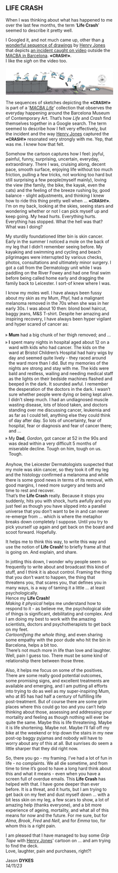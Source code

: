 <link rel="stylesheet" type="text/css" href="https://jsndyks.github.io/web/css/pages.css"/>

<style>
ul {
  list-style-type: "» "; margin-left:-1em
}
li {padding-top:0.25em;padding-bottom:0.25em;}
.oneCol {padding-left:15%;padding-right:15%;}
.crash {font-weight:bold; font-size:100%}
.crash .caps {font-weight:bold; font-size:90%; font-variant-caps: all-caps}
    </style>

<div class="oneCol" width="67%" markdown="1">

## LIFE CRASH

When I was thinking about what has happened to me over the last few months, the term ‘**Life Crash**’ seemed to describe it pretty well.

I Googled it, and not much came up, other than [a wonderful  sequence of drawings](https://www.instagram.com/p/Ceq4sHqOAvQ/?img_index=1) by [Henry Jones](https://henryjonesstudio.com/) that depicts [an incident caught on video](https://www.instagram.com/p/Ceq4sHqOAvQ/?img_index=4) outside the [MACBA in Barcelona](https://www.macba.cat/en). <span class="crash">&laquo;<span class="caps">CRASH!</span>&raquo;</span>.<br/>I like the _sigh_ on the video too.

<div class="topTitle" width="80%">
<a href="./img/henryJones.2000.png"><img src="./img/henryJones.2000.png" style="border:none"/></a>
</div>

The sequences of sketches depicting the <span class="crash">&laquo;<span class="caps">CRASH!</span>&raquo;</span> is part of a ‘_[MACBA Life](https://macbalife.com/)_’ collection that observes the everyday happening around the Barcelona Museum of Contemporary Art. That’s how _Life_ and _Crash_ find themselves together in a Google search. The term seemed to describe how I felt very effectively, but the incident and the way [Henry Jones](https://henryjonesstudio.com/) captured the <span class="crash">&laquo;<span class="caps">CRASH!</span>&raquo;</span> resonated very strongly with me. Yep, that was me. I knew how that felt.

Somehow the cartoon captures how I feel: joyful, painful, funny, surprising, uncertain, everyday, extraordinary. There I was, cruising along, decent pace, smooth surface, enjoying life without too much friction, pulling a few tricks, not working too hard but still surprising a few people(myself mainly), loving the view (the family, the bike, the kayak, even the cats) and the feeling of the breeze rushing by, good balance - slight adjustments, and thinking I knew how to ride this thing pretty well when … <span class="crash">&laquo;<span class="caps">CRASH!</span>&raquo;</span>. I’m on my back, looking at the skies, seeing stars and wondering whether or not I can pick myself up and keep going. My head hurts. Everything hurts. Everything has stopped. What the hell was that? What was I doing?

My sturdily foundationed litter bin is skin cancer. Early in the summer I noticed a mole on the back of my leg that I didn’t remember seeing before. My kayaking and swimming and cycling and beach pilgrimages were interrupted by various checks, photos, consultations and ultimately minor surgery. I got a call from the Dermatology unit while I was paddling on the River Fowey and had one final swim before being called home early and dragging the family back to Leicester. I sort-of knew where I was.

I know my moles well. I have always been fussy about my skin as my Mum, _Phyl_, had a malignant melanoma removed in the 70s when she was in her early 30s. I was about 10 then: blond bowl haircut, baggy jeans, M&S T-shirt. Despite her amazing and inspiring recovery, I have always been hyper vigilant and hyper scared of cancer as:

* **Mum** had a big chunk of her thigh removed; and ...
* **I** spent many nights in hospital aged about 12 on a ward with kids who had cancer. The kids on the ward at Bristol Children’s Hospital had hairy wigs by day and seemed quite lively - they raced around the ward more than I did. But my memories of the nights are strong and stay with me. The kids were bald and restless, wailing and needing medical staff as the lights on their bedside machines flashed and beeped in the dark. It sounded awful. I remember the desperation of the doctors in the dark. I wasn’t sure whether people were dying or being kept alive. I didn’t sleep much. I had an undiagnosed muscle wasting disease, lots of blood taken, and doctors standing over me discussing cancer, leukemia and as far as I could tell, anything else they could think of day after day. So lots of uncertainty, fear of hospital, fear or diagnosis and fear of cancer there; and ...
* My **Dad**, _Gordon_, got cancer at 52 in the 90s and was dead within a very difficult 5 months of miserable decline. Tough on him, tough on us. Tough.

Anyhow, the Leicester Dermatologists suspected that my mole was skin cancer, so they took it off my leg and the histology confirmed a melanoma and while there is some good news in terms of its removal, with good margins, I need more surgery and tests and time to rest and recover.<br/>That’s the **Life Crash** really. Because it stops you suddenly, hits you with shock, hurts awfully and you just feel as though you have slipped into a parallel universe that you don’t want to be in and can never re-emerge from … which is where the metaphor breaks down completely I suppose. Until you try to pick yourself up again and get back on the board and scoot forward. Hopefully.

It helps me to think this way, to write this way and use the notion of **Life Crash!** to briefly frame all that is going on. And explain, and share.

In jotting this down, I wonder why people seem so frequently to write about and broadcast this kind of stuff, and I think it is about control. Framing the thing that you don’t want to happen, the thing that threatens you, that scares you, that defines you in many ways, is a way of taming it a little … at least psychologically.<br/> 
Hence my **Life Crash!** <br/>
_Making it physical_ helps me understand how to respond to it - as believe me, the psychological side of things is significant, debilitating and complex. And I am doing my best to work with the amazing scientists, doctors and psychotherapists to get back on my feet.<br/>
_Cartoonifying the whole thing_, and even sharing some empathy with the poor dude who hit the bin in Barcelona, helps a bit too.<br/>There’s not much more in life than love and laughter. Well, pain I guess too. There must be some kind of relationship there between those three.   

Also, it helps me focus on some of the positives. There are some really good potential outcomes, some promising signs, and excellent treatments are available and emerging, and I am putting all efforts into trying to do as well as my super-inspiring Mum, who at 85 has had half a century of fulfilling life post-treatment. But of course there are some grim places where this could go too and you can’t help thinking about those, assessing and addressing your mortality and feeling as though nothing will ever be quite the same. Maybe this is life threatening. Maybe it is life shortening. Maybe not. Maybe I’ll fall off my bike at the weekend or trip down the stairs in my new post-op baggy pyjamas and nobody will have to worry about any of this at all. But sunrises do seem a little sharper that they did right now.

So, there you go - my framing. I’ve had a lot of fun in life - no complaints. We all die sometime, and from time to time it’s good to have a long hard think about this and what it means - even when you have a screen full of overdue emails. This **Life Crash** has helped with that. I have gone deeper than ever before. It is a threat, and it hurts, but I am trying to get back on my feet and dust myself down … with a bit less skin on my leg, a few scars to show, a lot of amazing help (thanks everyone), and a bit more experience of ageing, mortality, and what all of this means for now and the future. For me sure, but for _Alma_, _Brook_, _Fred_ and _Nell_, and for _Emma_ too, for whom this is a right pain.

I am pleased that I have managed to buy some _Grip Tape_ with [Henry Jones](https://www.juxtapoz.com/news/magazine/stay-loose-a-six-pack-with-henry-jones/)' cartoon on ... and am trying to find the deck.<br/>
Love, laughter, pain and purchases, right?!

<div class="jdSig" markdown="1">

Jason **DYKES**<br/>_14/11/23_
<!---<br/>🐁--->

</div>

</div>